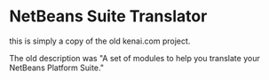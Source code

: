 # NetBeans Suite Translator

this is simply a copy of the old kenai.com project.

The old description was "A set of modules to help you translate your NetBeans Platform Suite."
